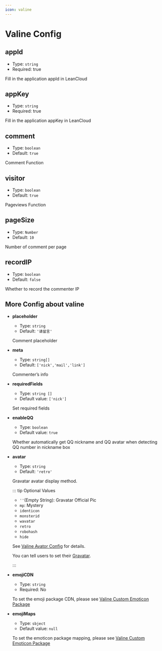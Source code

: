 ```yaml
---
icon: valine
---
```


# Valine Config

## appId

- Type: `string`
- Required: true

Fill in the application appId in LeanCloud

## appKey

- Type: `string`
- Required: true

Fill in the application appKey in LeanCloud

## comment

- Type: `boolean`
- Default: `true`

Comment Function

## visitor

- Type: `boolean`
- Default: `true`

Pageviews Function

## pageSize

- Type: `Number`
- Default: `10`

Number of comment per page

## recordIP

- Type: `boolean`
- Default: `false`

Whether to record the commenter IP

## More Config about valine

- **placeholder**

  - Type: `string`
  - Default: `'请留言'`

  Comment placeholder

- **meta**

  - Type: `string[]`
  - Default: `['nick','mail','link']`

  Commenter’s info

- **requiredFields**

  - Type: `string []`
  - Default value: `['nick']`

  Set required fields

- **enableQQ**

  - Type: `boolean`
  - Default value: `true`

  Whether automatically get QQ nickname and QQ avatar when detecting QQ number in nickname box

- **avatar**

  - Type: `string`
  - Default: `'retro'`

  Gravatar avatar display method.

  ::: tip Optional Values

  - `''`(Empty String): Gravatar Official Pic
  - `mp`: Mystery
  - `identicon`
  - `monsterid`
  - `wavatar`
  - `retro`
  - `robohash`
  - `hide`

  See [Valine Avator Config](https://valine.js.org/avatar.html) for details.

  You can tell users to set their [Gravatar](http://cn.gravatar.com/).

  :::

- **emojiCDN**

  - Type: `string`
  - Required: No

  To set the emoji package CDN, please see [Valine Custom Emoticon Package](https://valine.js.org/emoji.html)

- **emojiMaps**

  - Type: `sbject`
  - Default value: `null`

  To set the emoticon package mapping, please see [Valine Custom Emoticon Package](https://valine.js.org/emoji.html)
